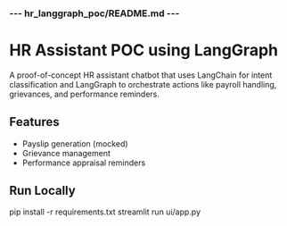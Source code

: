 ### --- hr_langgraph_poc/README.md ---
# HR Assistant POC using LangGraph

A proof-of-concept HR assistant chatbot that uses LangChain for intent classification and LangGraph to orchestrate actions like payroll handling, grievances, and performance reminders.

## Features
- Payslip generation (mocked)
- Grievance management
- Performance appraisal reminders

## Run Locally

pip install -r requirements.txt
streamlit run ui/app.py